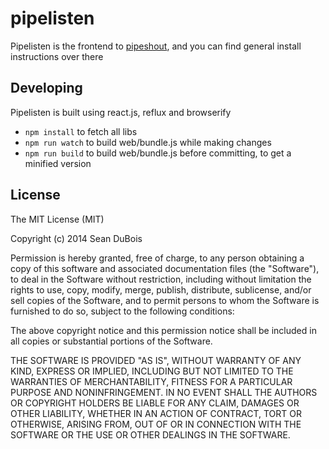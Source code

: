 # pipelisten

Pipelisten is the frontend to [pipeshout](github.com/Sean-Der/pipeshout), and you can find general install instructions over there


## Developing

Pipelisten is built using react.js, reflux and browserify

* `npm install` to fetch all libs
* `npm run watch` to build web/bundle.js while making changes
* `npm run build` to build web/bundle.js before committing, to get a minified version

## License
The MIT License (MIT)

Copyright (c) 2014 Sean DuBois

Permission is hereby granted, free of charge, to any person obtaining a copy
of this software and associated documentation files (the "Software"), to deal
in the Software without restriction, including without limitation the rights
to use, copy, modify, merge, publish, distribute, sublicense, and/or sell
copies of the Software, and to permit persons to whom the Software is
furnished to do so, subject to the following conditions:

The above copyright notice and this permission notice shall be included in
all copies or substantial portions of the Software.

THE SOFTWARE IS PROVIDED "AS IS", WITHOUT WARRANTY OF ANY KIND, EXPRESS OR
IMPLIED, INCLUDING BUT NOT LIMITED TO THE WARRANTIES OF MERCHANTABILITY,
FITNESS FOR A PARTICULAR PURPOSE AND NONINFRINGEMENT. IN NO EVENT SHALL THE
AUTHORS OR COPYRIGHT HOLDERS BE LIABLE FOR ANY CLAIM, DAMAGES OR OTHER
LIABILITY, WHETHER IN AN ACTION OF CONTRACT, TORT OR OTHERWISE, ARISING FROM,
OUT OF OR IN CONNECTION WITH THE SOFTWARE OR THE USE OR OTHER DEALINGS IN
THE SOFTWARE.
